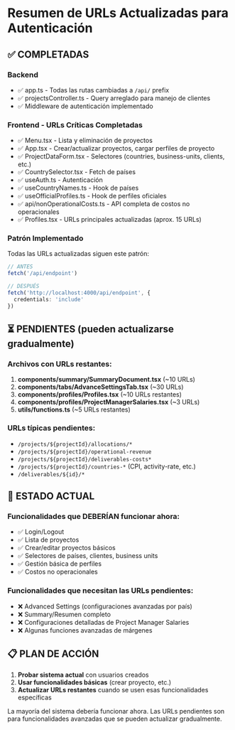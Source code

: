 # Resumen de URLs Actualizadas para Autenticación

## ✅ COMPLETADAS

### Backend
- ✅ app.ts - Todas las rutas cambiadas a `/api/` prefix
- ✅ projectsController.ts - Query arreglado para manejo de clientes
- ✅ Middleware de autenticación implementado

### Frontend - URLs Críticas Completadas
- ✅ Menu.tsx - Lista y eliminación de proyectos
- ✅ App.tsx - Crear/actualizar proyectos, cargar perfiles de proyecto
- ✅ ProjectDataForm.tsx - Selectores (countries, business-units, clients, etc.)
- ✅ CountrySelector.tsx - Fetch de países
- ✅ useAuth.ts - Autenticación
- ✅ useCountryNames.ts - Hook de países
- ✅ useOfficialProfiles.ts - Hook de perfiles oficiales
- ✅ api/nonOperationalCosts.ts - API completa de costos no operacionales
- ✅ Profiles.tsx - URLs principales actualizadas (aprox. 15 URLs)

### Patrón Implementado
Todas las URLs actualizadas siguen este patrón:
```typescript
// ANTES
fetch('/api/endpoint')

// DESPUÉS  
fetch('http://localhost:4000/api/endpoint', {
  credentials: 'include'
})
```

## ⏳ PENDIENTES (pueden actualizarse gradualmente)

### Archivos con URLs restantes:
1. **components/summary/SummaryDocument.tsx** (~10 URLs)
2. **components/tabs/AdvanceSettingsTab.tsx** (~30 URLs)  
3. **components/profiles/Profiles.tsx** (~10 URLs restantes)
4. **components/profiles/ProjectManagerSalaries.tsx** (~3 URLs)
5. **utils/functions.ts** (~5 URLs restantes)

### URLs típicas pendientes:
- `/projects/${projectId}/allocations/*`
- `/projects/${projectId}/operational-revenue`
- `/projects/${projectId}/deliverables-costs*`
- `/projects/${projectId}/countries-*` (CPI, activity-rate, etc.)
- `/deliverables/${id}/*`

## 🎯 ESTADO ACTUAL

### Funcionalidades que DEBERÍAN funcionar ahora:
- ✅ Login/Logout
- ✅ Lista de proyectos
- ✅ Crear/editar proyectos básicos
- ✅ Selectores de países, clientes, business units
- ✅ Gestión básica de perfiles
- ✅ Costos no operacionales

### Funcionalidades que necesitan las URLs pendientes:
- ❌ Advanced Settings (configuraciones avanzadas por país)
- ❌ Summary/Resumen completo
- ❌ Configuraciones detalladas de Project Manager Salaries
- ❌ Algunas funciones avanzadas de márgenes

## 📋 PLAN DE ACCIÓN

1. **Probar sistema actual** con usuarios creados
2. **Usar funcionalidades básicas** (crear proyecto, etc.)
3. **Actualizar URLs restantes** cuando se usen esas funcionalidades específicas

La mayoría del sistema debería funcionar ahora. Las URLs pendientes son para funcionalidades avanzadas que se pueden actualizar gradualmente.